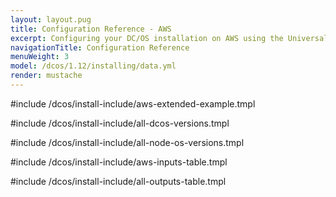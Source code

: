 ```yaml
---
layout: layout.pug
title: Configuration Reference - AWS
excerpt: Configuring your DC/OS installation on AWS using the Universal Installer
navigationTitle: Configuration Reference
menuWeight: 3
model: /dcos/1.12/installing/data.yml
render: mustache
---
```

#include /dcos/install-include/aws-extended-example.tmpl

#include /dcos/install-include/all-dcos-versions.tmpl

#include /dcos/install-include/all-node-os-versions.tmpl

#include /dcos/install-include/aws-inputs-table.tmpl

#include /dcos/install-include/all-outputs-table.tmpl